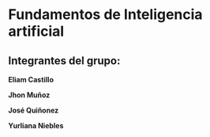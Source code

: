 # Fundamentos de Inteligencia artificial
## Integrantes del grupo: 

**Eliam Castillo**

**Jhon Muñoz**

**José Quiñonez**

**Yurliana Niebles**
